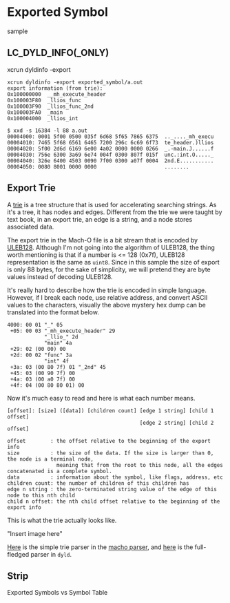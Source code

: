 # Exported Symbol
sample
## LC_DYLD_INFO(_ONLY)
xcrun dyldinfo -export

```
xcrun dyldinfo -export exported_symbol/a.out
export information (from trie):
0x100000000  __mh_execute_header
0x100003F80  _llios_func
0x100003F90  _llios_func_2nd
0x100003FA0  _main
0x100004000  _llios_int
```

```
$ xxd -s 16384 -l 88 a.out
00004000: 0001 5f00 0500 035f 6d68 5f65 7865 6375  .._...._mh_execu
00004010: 7465 5f68 6561 6465 7200 296c 6c69 6f73  te_header.)llios
00004020: 5f00 2d6d 6169 6e00 4a02 0000 0000 0266  _.-main.J......f
00004030: 756e 6300 3a69 6e74 004f 0300 807f 015f  unc.:int.O....._
00004040: 326e 6400 4503 0090 7f00 0300 a07f 0004  2nd.E...........
00004050: 0080 8001 0000 0000                      ........
```


## Export Trie
A [trie](https://en.wikipedia.org/wiki/Trie) is a tree structure that is used for accelerating searching strings. As it's a tree, it has nodes and edges. Different from the trie we were taught by text book, in an export trie, an edge is a string, and a node stores associated data.

The export trie in the Mach-O file is a bit stream that is encoded by [ULEB128](https://en.wikipedia.org/wiki/LEB128). Although I'm not going into the algorithm of ULEB128, the thing worth mentioning is that if a number is <= 128 (0x7f), ULEB128 representation is the same as `uint8`. Since in this sample the size of export is only 88 bytes, for the sake of simplicity, we will pretend they are byte values instead of decoding ULEB128.

It's really hard to describe how the trie is encoded in simple language. However, if I break each node, use relative address, and convert ASCII values to the characters, visually the above mystery hex dump can be translated into the format below.

```
4000: 00 01 "_" 05
 +05: 00 03 "_mh_execute_header" 29
            "_llio_" 2d
            "main" 4a
 +29: 02 (00 00) 00
 +2d: 00 02 "func" 3a
            "int" 4f
 +3a: 03 (00 80 7f) 01 "_2nd" 45
 +45: 03 (00 90 7f) 00
 +4a: 03 (00 a0 7f) 00
 +4f: 04 (00 80 80 01) 00
```

Now it's much easy to read and here is what each number means.
```
[offset]: [size] ([data]) [children count] [edge 1 string] [child 1 offset]
                                           [edge 2 string] [child 2 offset]

offset        : the offset relative to the beginning of the export info
size          : the size of the data. If the size is larger than 0, the node is a terminal node,
                meaning that from the root to this node, all the edges concatenated is a complete symbol.
data          : information about the symbol, like flags, address, etc
children count: the number of children of this children has
edge n string : the zero-terminated string value of the edge of this node to this nth child
child n offset: the nth child offset relative to the beginning of the export info
```

This is what the trie actually looks like.

"Insert image here"

[Here]() is the simple trie parser in the [macho parser](), and [here](https://github.com/opensource-apple/dyld/blob/3f928f32597888c5eac6003b9199d972d49857b5/launch-cache/MachOTrie.hpp) is the full-fledged parser in `dyld`.

## Strip


Exported Symbols vs Symbol Table
